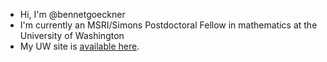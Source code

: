 - Hi, I'm @bennetgoeckner
- I'm currently an MSRI/Simons Postdoctoral Fellow in mathematics at the University of Washington
- My UW site is <a href="https://sites.math.washington.edu/~goeckner/">available here</a>.

<!---
bennetgoeckner/bennetgoeckner is a ✨ special ✨ repository because its `README.md` (this file) appears on your GitHub profile.
You can click the Preview link to take a look at your changes.
--->
